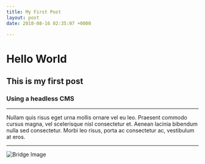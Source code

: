 ```yaml
---
title: My First Post
layout: post
date: 2018-08-16 02:35:07 +0000

---
```

# Hello World

## This is my first post

### Using a headless CMS

***

Nullam quis risus eget urna mollis ornare vel eu leo. Praesent commodo cursus magna, vel scelerisque nisl consectetur et. Aenean lacinia bibendum nulla sed consectetur. Morbi leo risus, porta ac consectetur ac, vestibulum at eros.

***

![Bridge Image](/forestry-demo/uploads/2018/02/17/bridge3.jpg "Bridge")